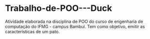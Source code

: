 # Trabalho-de-POO---Duck
Atividade elaborada na disciplina de POO do curso de engenharia de computação do IFMG - campus Bambuí.
Tem como objetivo, emitir as características de um pato.
